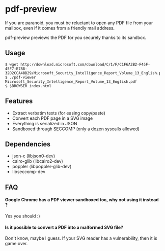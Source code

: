 
# pdf-preview #

If you are paranoid, you must be reluctant to open any PDF file from
your mailbox, even if it comes from a friendly mail address.

pdf-preview previews the PDF for you securely thanks to its sandbox.

## Usage ##

    $ wget http://download.microsoft.com/download/C/1/F/C1F6A2B2-F45F-45F7-B788-32D2CCA48D29/Microsoft_Security_Intelligence_Report_Volume_13_English.pdf
    $ ./pdf-viewer Microsoft_Security_Intelligence_Report_Volume_13_English.pdf
    $ $BROWSER index.html

## Features ##

- Extract verbatim texts (for easing copy/paste)
- Convert each PDF page in a SVG image
- Everything is serialized in JSON
- Sandboxed through SECCOMP (only a dozen syscalls allowed)

## Dependencies ##

- json-c (libjson0-dev)
- cairo-glib (libcairo2-dev)
- poppler (libpoppler-glib-dev)
- libseccomp-dev

## FAQ ##

#### Google Chrome has a PDF viewer sandboxed too, why not using it instead ? #####

Yes you should :)

#### Is it possible to convert a PDF into a malformed SVG file? #####

Don't know, maybe I guess. If your SVG reader has a vulnerability, then it is game over.
